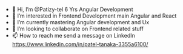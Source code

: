 - 👋 Hi, I’m @Patizy-tel 6 Yrs Angular Development
- 👀 I’m interested in Frontend Development main Angular and  React
- 🌱 I’m currently mastering Angular development and Ux
- 💞️ I’m looking to collaborate on  Frontend related stuff
- 📫 How to reach me  send a message on LinkedIn https://www.linkedin.com/in/patel-tanaka-3355a6100/

<!---
Patizy-tel/Patizy-tel is a ✨ special ✨ repository because its `README.md` (this file) appears on your GitHub profile.
You can click the Preview link to take a look at your changes.
--->
